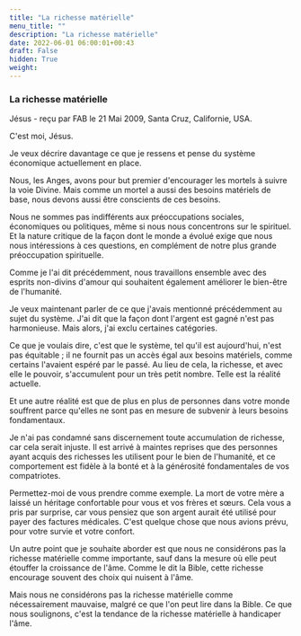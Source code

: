 ```yaml
---
title: "La richesse matérielle"
menu_title: ""
description: "La richesse matérielle"
date: 2022-06-01 06:00:01+00:43
draft: False
hidden: True
weight:
---
```

### La richesse matérielle

Jésus - reçu par FAB le 21 Mai 2009, Santa Cruz, Californie, USA.

C'est moi, Jésus.

Je veux décrire davantage ce que je ressens et pense du système économique actuellement en place.

Nous, les Anges, avons pour but premier d'encourager les mortels à suivre la voie Divine. Mais comme un mortel a aussi des besoins matériels de base, nous devons aussi être conscients de ces besoins.

Nous ne sommes pas indifférents aux préoccupations sociales, économiques ou politiques, même si nous nous concentrons sur le spirituel. Et la nature critique de la façon dont le monde a évolué exige que nous nous intéressions à ces questions, en complément de notre plus grande préoccupation spirituelle.

Comme je l'ai dit précédemment, nous travaillons ensemble avec des esprits non-divins d'amour qui souhaitent également améliorer le bien-être de l'humanité.

Je veux maintenant parler de ce que j'avais mentionné précédemment au sujet du système. J'ai dit que la façon dont l'argent est gagné n'est pas harmonieuse. Mais alors, j'ai exclu certaines catégories.

Ce que je voulais dire, c'est que le système, tel qu'il est aujourd'hui, n'est pas équitable ; il ne fournit pas un accès égal aux besoins matériels, comme certains l'avaient espéré par le passé. Au lieu de cela, la richesse, et avec elle le pouvoir, s'accumulent pour un très petit nombre. Telle est la réalité actuelle.

Et une autre réalité est que de plus en plus de personnes dans votre monde souffrent parce qu'elles ne sont pas en mesure de subvenir à leurs besoins fondamentaux.

Je n'ai pas condamné sans discernement toute accumulation de richesse, car cela serait injuste. Il est arrivé à maintes reprises que des personnes ayant acquis des richesses les utilisent pour le bien de l'humanité, et ce comportement est fidèle à la bonté et à la générosité fondamentales de vos compatriotes.

Permettez-moi de vous prendre comme exemple. La mort de votre mère a laissé un héritage confortable pour vous et vos frères et sœurs. Cela vous a pris par surprise, car vous pensiez que son argent aurait été utilisé pour payer des factures médicales. C'est quelque chose que nous avions prévu, pour votre survie et votre confort.

Un autre point que je souhaite aborder est que nous ne considérons pas la richesse matérielle comme importante, sauf dans la mesure où elle peut étouffer la croissance de l'âme. Comme le dit la Bible, cette richesse encourage souvent des choix qui nuisent à l'âme.

Mais nous ne considérons pas la richesse matérielle comme nécessairement mauvaise, malgré ce que l'on peut lire dans la Bible. Ce que nous soulignons, c'est la tendance de la richesse matérielle à handicaper l'âme.
